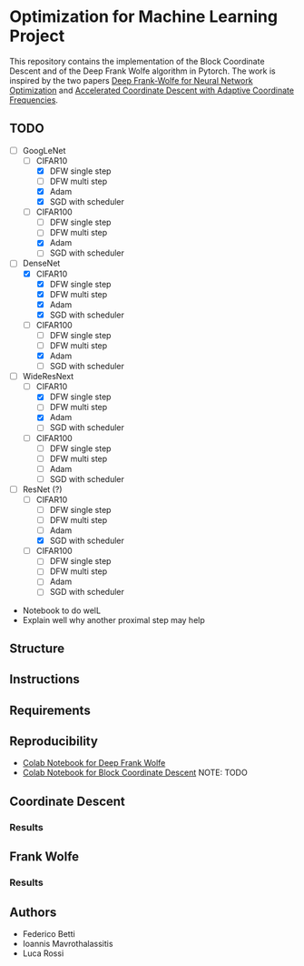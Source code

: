 # Optimization for Machine Learning Project
This repository contains the implementation of the Block Coordinate Descent and of the Deep Frank Wolfe algorithm in Pytorch. The work is inspired by the two papers  [Deep Frank-Wolfe for Neural Network Optimization](https://arxiv.org/pdf/1811.07591.pdf) and [Accelerated Coordinate Descent with Adaptive Coordinate Frequencies](http://proceedings.mlr.press/v29/Glasmachers13.pdf).

## TODO
- [ ] GoogLeNet
   - [ ] CIFAR10
       - [x] DFW single step
       - [ ] DFW multi step
       - [x] Adam
       - [x] SGD with scheduler
    - [ ] CIFAR100
       - [ ] DFW single step
       - [ ] DFW multi step
       - [x] Adam
       - [ ] SGD with scheduler
- [ ] DenseNet
   - [x] CIFAR10
       - [x] DFW single step
       - [x] DFW multi step
       - [x] Adam
       - [x] SGD with scheduler
    - [ ] CIFAR100
       - [ ] DFW single step
       - [ ] DFW multi step
       - [x] Adam
       - [ ] SGD with scheduler
- [ ] WideResNext
   - [ ] CIFAR10
       - [x] DFW single step
       - [ ] DFW multi step
       - [x] Adam
       - [ ] SGD with scheduler
    - [ ] CIFAR100
       - [ ] DFW single step
       - [ ] DFW multi step
       - [ ] Adam
       - [ ] SGD with scheduler
- [ ] ResNet (?)
   - [ ] CIFAR10
       - [ ] DFW single step
       - [ ] DFW multi step
       - [ ] Adam
       - [x] SGD with scheduler
    - [ ] CIFAR100
       - [ ] DFW single step
       - [ ] DFW multi step
       - [ ] Adam
       - [ ] SGD with scheduler 

* Notebook to do welL
* Explain well why another proximal step may help

## Structure

## Instructions

## Requirements

## Reproducibility
- [Colab Notebook for Deep Frank Wolfe](https://colab.research.google.com/drive/1mpsunyV-11yDXPhZLznryLxJoMx4Zqxd)
- [Colab Notebook for Block Coordinate Descent](https://colab.research.google.com/drive/1mpsunyV-11yDXPhZLznryLxJoMx4Zqxd) NOTE: TODO

## Coordinate Descent

### Results

## Frank Wolfe

### Results

## Authors
- Federico Betti
- Ioannis Mavrothalassitis
- Luca Rossi
